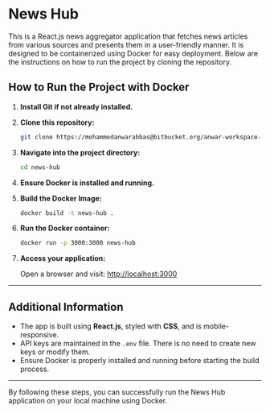 # News Hub

This is a React.js news aggregator application that fetches news articles from various sources and presents them in a user-friendly manner. It is designed to be containerized using Docker for easy deployment. Below are the instructions on how to run the project by cloning the repository.

## How to Run the Project with Docker

1. **Install Git if not already installed.**

2. **Clone this repository:**

    ```bash
    git clone https://mohammedanwarabbas@bitbucket.org/anwar-workspace-1/news-hub.git
    ```

3. **Navigate into the project directory:**

    ```bash
    cd news-hub
    ```

4. **Ensure Docker is installed and running.**

5. **Build the Docker Image:**

    ```bash
    docker build -t news-hub . 
    ```

6. **Run the Docker container:**

    ```bash
    docker run -p 3000:3000 news-hub
    ```

7. **Access your application:**

    Open a browser and visit: [http://localhost:3000](http://localhost:3000)

---

## Additional Information

- The app is built using **React.js**, styled with **CSS**, and is mobile-responsive.
- API keys are maintained in the `.env` file. There is no need to create new keys or modify them.
- Ensure Docker is properly installed and running before starting the build process.

---

By following these steps, you can successfully run the News Hub application on your local machine using Docker.
